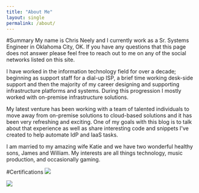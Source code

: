 ```yaml
---
title: "About Me"
layout: single
permalink: /about/
---
```


#Summary
My name is Chris Neely and I currently work as a Sr. Systems Engineer in Oklahoma City, OK.  If you have any questions that this page does not answer please feel free to reach out to me on any of the social networks listed on this site.

I have worked in the information technology field for over a decade; beginning as support staff for a dial-up ISP, a brief time working desk-side support and then the majority of my career designing and supporting infrastructure platforms and systems.  During this progression I mostly worked with on-premise infrastructure solutions.

My latest venture has been working with a team of talented individuals to move away from on-premise solutions to cloud-based solutions and it has been very refreshing and exciting.  One of my goals with this blog is to talk about that experience as well as share interesting code and snippets I've created to help automate IdP and IaaS tasks.

I am married to my amazing wife Katie and we have two wonderful healthy sons, James and William.  My interests are all things technology, music production, and occasionally gaming.

#Certifications
![](http://www.neely.pro/images/AWS-CSA.png?raw=true)  

![](http://www.neely.pro/images/AWS-CDA.png?raw=true)